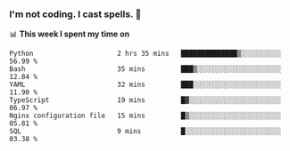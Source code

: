 ### I'm not coding. I cast spells. 🎩

📊 **This week I spent my time on**
<!--START_SECTION:waka-->

```text
Python                     2 hrs 35 mins   ██████████████▒░░░░░░░░░░   56.99 %
Bash                       35 mins         ███▒░░░░░░░░░░░░░░░░░░░░░   12.84 %
YAML                       32 mins         ███░░░░░░░░░░░░░░░░░░░░░░   11.90 %
TypeScript                 19 mins         █▓░░░░░░░░░░░░░░░░░░░░░░░   06.97 %
Nginx configuration file   15 mins         █▒░░░░░░░░░░░░░░░░░░░░░░░   05.81 %
SQL                        9 mins          █░░░░░░░░░░░░░░░░░░░░░░░░   03.38 %
```

<!--END_SECTION:waka-->
